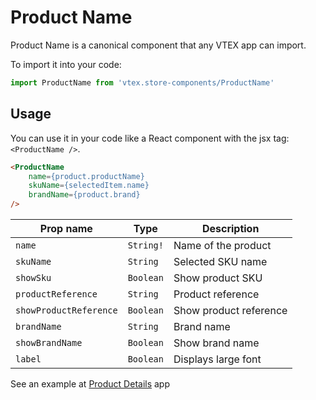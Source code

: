 # Product Name
Product Name is a canonical component that any VTEX app can import.

To import it into your code: 
```js
import ProductName from 'vtex.store-components/ProductName'
```

## Usage
You can use it in your code like a React component with the jsx tag: `<ProductName />`. 
```html
<ProductName
    name={product.productName}
    skuName={selectedItem.name}
    brandName={product.brand}
/>
```

| Prop name             | Type       | Description                                      |
| --------------------- | ---------- | ------------------------------------------------ |
| `name`                | `String!`  | Name of the product                              |
| `skuName`             | `String`   | Selected SKU name                                |
| `showSku`             | `Boolean`  | Show product SKU                                 |
| `productReference`    | `String`   | Product reference                                |
| `showProductReference`| `Boolean`  | Show product reference                           |
| `brandName`           | `String`   | Brand name                                       |
| `showBrandName`       | `Boolean`  | Show brand name                                  |
| `label`               | `Boolean`  | Displays large font                              |

See an example at [Product Details](https://github.com/vtex-apps/product-details/blob/master/react/ProductDetails.js#L49) app
